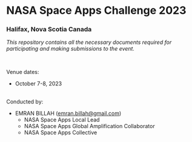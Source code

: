 <h1><b>
  NASA Space Apps Challenge 2023
</b></h1>

<h3> 
  Halifax, Nova Scotia Canada 
</h3>

<i>This repository contains all the necessary documents required for participating and making submissions to the event.</i>

</br>

Venue dates: 
- October 7-8, 2023
</br></br>

Conducted by:
</br>
- EMRAN BILLAH (emran.billah@gmail.com)
  - NASA Space Apps Local Lead
  - NASA Space Apps Global Amplification Collaborator
  - NASA Space Apps Collective
